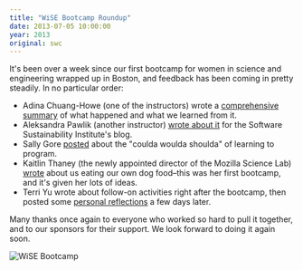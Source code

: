 ```yaml
---
title: "WiSE Bootcamp Roundup"
date: 2013-07-05 10:00:00
year: 2013
original: swc
---
```

<p>It's been over a week since our first bootcamp for women in science and engineering wrapped up in Boston, and feedback has been coming in pretty steadily.  In no particular order:</p>
<ul>
  <li>Adina Chuang-Howe (one of the instructors) wrote a <a href="http://adina.github.io/2013/07/05/swc-wise-bootcamp---june-2013/">comprehensive summary</a> of what happened and what we learned from it.</li>
  <li>Aleksandra Pawlik (another instructor) <a href="http://www.software.ac.uk/blog/2013-06-28-software-carpentry-bootcamp-women-science-and-engineering-boston">wrote about it</a> for the Software Sustainability Institute's blog.</li>
  <li>Sally Gore <a href="http://librarianhats.net/2013/06/25/coulda-shoulda-woulda/">posted</a> about the "coulda woulda shoulda" of learning to program.</li>
  <li>Kaitlin Thaney (the newly appointed director of the Mozilla Science Lab) <a href="http://kaythaney.com/2013/06/28/eating-our-own-dogfood-the-wise-bootcamp/">wrote</a> about us eating our own dog food–this was her first bootcamp, and it's given her lots of ideas.</li>
  <li>Terri Yu wrote about follow-on activities right after the bootcamp, then posted some <a href="http://terriyu.info/blog/posts/2013/06/swc-wise/">personal reflections</a> a few days later.</li>
</ul>
<p>Many thanks once again to everyone who worked so hard to pull it together, and to our sponsors for their support.  We look forward to doing it again soon.</p>
<p>
  <img src="{{'/files/2013/07/wise.jpg' | relative_url}}" alt="WiSE Bootcamp" />
</p>
